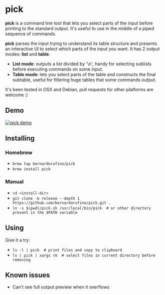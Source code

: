 # pick
**pick** is a command line tool that lets you select parts of the input before printing to the standard output. It's useful to use in the middle of a piped sequence of commands.

**pick** parses the input trying to understand its table structure and presents an interactive UI to select which parts of the input you want. It has 2 output modes: **list** and **table**. 

- **List mode**: outputs a list divided by '\n', handy for selecting sublists before executing commands on some input. 
- **Table mode**: lets you select parts of the table and constructs the final subtable, useful for filtering huge tables that some commands output.

It's been tested in OSX and Debian, pull requests for other platforms are welcome :)

## Demo

[![pick demo](http://i.imgur.com/UOiErLw.gif)](https://www.youtube.com/watch?v=gB_ngPuvKko)

## Installing

### Homebrew
* `brew tap bernardorufino/pick`
* `brew install pick`

### Manual
* `cd <install-dir>`
* `git clone -b release --depth 1 https://github.com/bernardorufino/pick.git .`
* `ln -s $(pwd)/pick.sh /usr/local/bin/pick  # or other directory present in the $PATH variable`

## Using
Give it a try:
* `ls -l | pick  # print files and copy to clipboard`
* `ls | pick | xargs rm  # select files in current directory before removing`

## Known issues
* Can't see full output preview when it overflows

